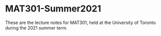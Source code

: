 # MAT301-Summer2021
These are the lecture notes for MAT301, held at the University of Toronto during the 2021 summer term.

